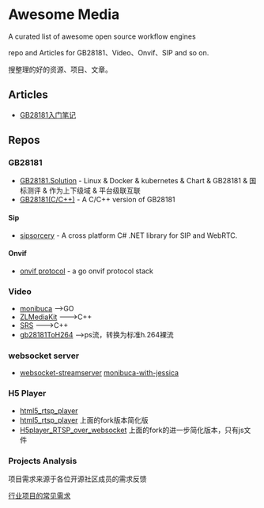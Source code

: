 # Awesome Media

A curated list of awesome open source workflow engines

repo and Articles for GB28181、Video、Onvif、SIP and so on.

搜整理的好的资源、项目、文章。

## Articles 

+ [GB28181入门笔记](https://blog.csdn.net/sbddbfm/article/details/99095022)


## Repos

### GB28181

+ [GB28181.Solution](https://github.com/GB28181/GB28181.Solution) - Linux & Docker & kubernetes & Chart & GB28181 & 国标测评 & 作为上下级域 & 平台级联互联
+ [GB28181(C/C++)](https://github.com/usecpp/GB28181Platform) - A C/C++ version of GB28181

#### Sip

+ [sipsorcery](https://github.com/sipsorcery/sipsorcery) - A cross platform C# .NET library for SIP and WebRTC. 


#### Onvif

+ [onvif protocol](https://github.com/use-go/onvif) - a go onvif protocol stack 

### Video

+ [monibuca](https://github.com/langhuihui/monibuca) -->GO
+ [ZLMediaKit](https://github.com/GB28181/ZLMediaKit) --->C++
+ [SRS](https://github.com/GB28181/srs) --->C++
+ [gb28181ToH264](https://github.com/debugger999/gb28181ToH264) -->ps流，转换为标准h.264裸流

### websocket server

+ [websocket-streamserver](https://github.com/use-go/websocket-streamserver)
 [monibuca-with-jessica](https://github.com/langhuihui/monibuca) 

### H5 Player

+ [html5_rtsp_player](https://github.com/Streamedian/html5_rtsp_player)
+ [html5_rtsp_player](https://github.com/html5p/html5_rtsp_player) 上面的fork版本简化版
+ [H5player_RTSP_over_websocket](https://github.com/LiHaifeng1995/H5player_RTSP_over_websocket) 上面的fork的进一步简化版本，只有js文件


### Projects Analysis

项目需求来源于各位开源社区成员的需求反馈

[行业项目的常见需求](https://github.com/GB28181/Awesome-GB28181/tree/master/Projects)

